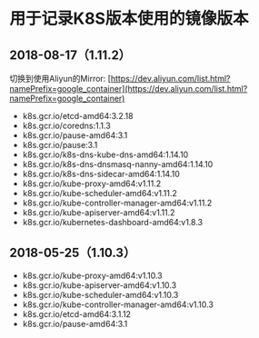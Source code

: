 # 用于记录K8S版本使用的镜像版本

## 2018-08-17（1.11.2）
切换到使用Aliyun的Mirror:  [https://dev.aliyun.com/list.html?namePrefix=google_container](https://dev.aliyun.com/list.html?namePrefix=google_container)

- k8s.gcr.io/etcd-amd64:3.2.18
- k8s.gcr.io/coredns:1.1.3
- k8s.gcr.io/pause-amd64:3.1
- k8s.gcr.io/pause:3.1
- k8s.gcr.io/k8s-dns-kube-dns-amd64:1.14.10
- k8s.gcr.io/k8s-dns-dnsmasq-nanny-amd64:1.14.10
- k8s.gcr.io/k8s-dns-sidecar-amd64:1.14.10
- k8s.gcr.io/kube-proxy-amd64:v1.11.2
- k8s.gcr.io/kube-scheduler-amd64:v1.11.2
- k8s.gcr.io/kube-controller-manager-amd64:v1.11.2
- k8s.gcr.io/kube-apiserver-amd64:v1.11.2
- k8s.gcr.io/kubernetes-dashboard-amd64:v1.8.3

## 2018-05-25（1.10.3）
- k8s.gcr.io/kube-proxy-amd64:v1.10.3             
- k8s.gcr.io/kube-apiserver-amd64:v1.10.3         
- k8s.gcr.io/kube-scheduler-amd64:v1.10.3         
- k8s.gcr.io/kube-controller-manager-amd64:v1.10.3           
- k8s.gcr.io/etcd-amd64:3.1.12          
- k8s.gcr.io/pause-amd64:3.1
